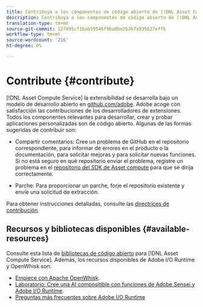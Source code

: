 ```yaml
---
title: Contribuya a los componentes de código abierto de [!DNL Asset Compute Service].
description: Contribuya a los componentes de código abierto de [!DNL Asset Compute Service].
translation-type: tm+mt
source-git-commit: 127895cf1bab59546f9ba0be2b3b7a935627effb
workflow-type: tm+mt
source-wordcount: '216'
ht-degree: 0%

---
```



# Contribute {#contribute}

[!DNL Asset Compute Service] la extensibilidad se desarrolla bajo un modelo de desarrollo abierto en  [github.com/adobe](https://github.com/adobe). Adobe acoge con satisfacción las contribuciones de los desarrolladores de extensiones. Todos los componentes relevantes para desarrollar, crear y probar aplicaciones personalizadas son de código abierto. Algunas de las formas sugeridas de contribuir son:

* Compartir comentarios: Cree un problema de GitHub en el repositorio correspondiente, para informar de errores en el producto o la documentación, para solicitar mejoras y para solicitar nuevas funciones. Si no está seguro en qué repositorio enviar el problema, registre un problema en el [repositorio del SDK de Asset compute](https://github.com/adobe/asset-compute-sdk) para que se dirija correctamente.

* Parche: Para proporcionar un parche, forje el repositorio existente y envíe una solicitud de extracción.

Para obtener instrucciones detalladas, consulte las [directrices de contribución](https://github.com/adobe/asset-compute-sdk/blob/master/.github/CONTRIBUTING.md).

## Recursos y bibliotecas disponibles {#available-resources}

Consulte esta lista de [bibliotecas de código abierto](https://github.com/adobe/asset-compute-sdk#available-resources-and-libraries) para [!DNL Asset Compute Service]. Además, los recursos disponibles de Adobe I/O Runtime y OpenWhisk son:

* [Empiece con Apache OpenWhisk](https://github.com/apache/incubator-openwhisk/tree/master/docs#getting-started-with-openwhisk).
* [Laboratorio: Cree una AI compositible con funciones de Adobe Sensei y Adobe I/O Runtime](https://opensource.adobe.com/adobe-sensei-ai-functions/index.html).
* [Preguntas más frecuentes sobre Adobe I/O Runtime](https://www.adobe.io/apis/experienceplatform/runtime/docs.html#!adobedocs/adobeio-runtime/master/resources/faq.md)

<!-- **TBD** for post-release:
* Link to Firefly open-source components.
* Issues in `aio` can be reported in Firefly repos.
* Issues in asset-compute-sdk or devtool goes into the relevant repos from Nui.
-->
